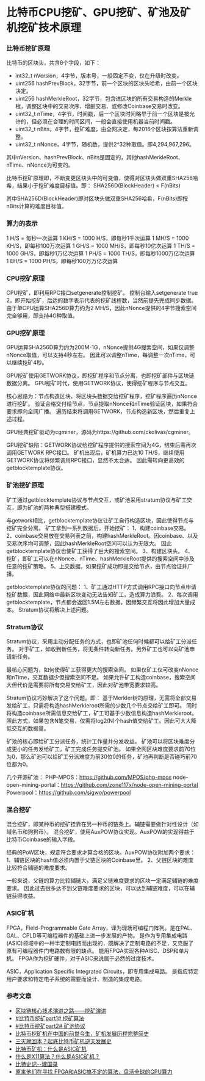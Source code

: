 # 比特币CPU挖矿、GPU挖矿、矿池及矿机挖矿技术原理

### 比特币挖矿原理

比特币的区块头，共含6个字段，如下：
* int32_t nVersion，4字节，版本号，一般固定不变，仅在升级时改变。
* uint256 hashPrevBlock，32字节，前一个区块的区块头哈希，由前一个区块决定。
* uint256 hashMerkleRoot，32字节，包含进区块的所有交易构造的Merkle根，调整区块中的交易次序、增删交易、或修改Coinbase交易时改变。
* uint32_t nTime，4字节，时间戳，后一个区块时间略早于前一个区块是被允许的，但必须在合理的时间区间，一般会直接使用机器当前时间戳。
* uint32_t nBits，4字节，挖矿难度，由全网决定，每2016个区块按算法重新调整。
* uint32_t nNonce，4字节，随机数，提供2^32种取值。即4,294,967,296。

其中nVersion、hashPrevBlock、nBits是固定的，其他hashMerkleRoot、nTime、nNonce为可变的。

比特币挖矿原理即，不断变更区块头中的可变值，使得对区块头做双重SHA256哈希，结果小于挖矿难度目标值。即：
SHA256D(BlockHeader) <  F(nBits)

其中SHA256D(BlockHeader)即对区块头做双重SHA256哈希，F(nBits)即按nBits计算的难度目标值。

### 算力的表示

1 H/S = 每秒一次运算
1 KH/S = 1000 H/S，即每秒1千次运算
1 MH/S = 1000 KH/S，即每秒100万次运算
1 GH/S = 1000 MH/S，即每秒10亿次运算
1 TH/S = 1000 GH/S，即每秒1万亿次运算
1 PH/S = 1000 TH/S，即每秒1000万亿次运算
1 EH/S = 1000 PH/S，即每秒100万万亿次运算

### CPU挖矿原理

CPU挖矿，即利用RPC接口setgenerate控制挖矿。
控制台输入setgenerate true 2，即开始挖矿，后边的数字表示代表的挖矿线程数，当然前提先完成同步数据。
由于单CPU运算SHA256D算力约为2 MH/S，因此nNonce提供的4字节搜索空间完全够用，即支持4G种取值。

###  GPU挖矿原理

GPU运算SHA256D算力约为200M-1G，nNonce提供4G搜索空间，如果仅调整nNonce取值，可以支持4秒左右。
因此可以调整nTime，每调整一次nTime，可以继续挖矿4秒。

GPU挖矿使用GETWORK协议，即挖矿程序和节点分离，也即挖矿部件与区块链数据分离。
GPU挖矿时代，使用GETWORK协议，使得挖矿程序与节点交互。

核心思路为：节点构造区块，将区块头数据交给挖矿程序，挖矿程序遍历nNonce进行挖矿。
验证合格交付给节点，节点提取nNonce和nTime验证区块，如果符合要求即向全网广播。
遍历结束将调用GETWORK，节点构造新区块，然后重复上述过程。

GPU经典挖矿驱动为cgminer，源码为https://github.com/ckolivas/cgminer。

GPU挖矿缺陷：GETWORK协议给挖矿程序提供的搜索空间为4G，结束后需再次调用GETWORK RPC接口。
矿机出现后，矿机算力已达10 TH/S，继续使用GETWORK协议将频繁调用RPC接口，显然不太合适。
因此需转向更高效的getblocktemplate协议。

### 矿池挖矿原理

矿工通过getblocktemplate协议与节点交互，或矿池采用stratum协议与矿工交互，即为矿池的两种典型搭建模式。

与getwork相比，getblocktemplate协议让矿工自行构造区块，因此使得节点与挖矿完全分离。
矿工拿到一系列数据后，开始挖矿：
1、构建coinbase交易。
2、coinbase交易放在交易列表之前，构建hashMerkleRoot。因coinbase、以及交易次序均可调整，因此hashMerkleRoot空间可以认为无限大。
因此getblocktemplate协议也使矿工获得了巨大的搜索空间。
3、构建区块头。
4、挖矿，即矿工可以在nNonce、nTime、hashMerkleRoot提供的搜索空间中涉及任意的挖矿策略。
5、上交数据，如果挖矿成功即提交给节点，由节点验证并广播。

getblocktemplate协议的问题：
1、矿工通过HTTP方式调用RPC接口向节点申请挖矿数据，因此网络中最新区块变动无法告知矿工，造成算力浪费。
2、每次调用getblocktemplate，节点都会返回1.5M左右数据，因频繁交互将因此增加大量成本。
Stratum协议将解决上述问题。

### Stratum协议

Stratum协议，采用主动分配任务的方式，也即矿池任何时候都可以给矿工分派任务。
对于矿工，如收到新任务，将无条件转向新任务。另外矿工也可以向矿池申请新任务。

最核心问题为，如何使得矿工获得更大的搜索空间。
如果仅矿工仅可改变nNonce和nTime，交互数据少但搜索空间不足。
如果允许矿工构造coinbase，搜索空间大但代价是需要将所有交易交给矿工，因此对矿池带宽要求较高。

Stratum协议巧妙解决了这个问题。即：
基于Merkler树的原理，无需将全部交易发给矿工，只需将构造hashMerkleroot所需的少数几个节点交给矿工即可。
同时将构造coinbase所需信息交给矿工，矿工可基于少数信息构造hashMerkleroot。
照此方式，如果包含N笔交易，仅需将log2(N)个hash值交给矿工。因此可大大降低交互的数据量。

矿池的核心即给矿工分派任务，统计工作量并分发收益。
矿池可以将区块难度分成更小的任务发给矿工，矿工完成任务提交矿池。
如果全网区块难度要求前70位为0，那么矿池可以给矿工分派难度为前30位0的任务，矿池再判断是否碰巧前70位都为0。

几个开源矿池：
PHP-MPOS：https://github.com/MPOS/php-mpos
node-open-mining-portal：https://github.com/zone117x/node-open-mining-portal
Powerpool：https://github.com/sigwo/powerpool

### 混合挖矿

混合挖矿，即某种币的挖矿挂靠在另一种币的链条上。辅链需要做针对性设计（如域名币和狗狗币）。
混合挖矿，使用AuxPOW协议实现。AuxPOW的实现得益于比特币Coinbase的输入字段。

经典的PoW区块，规定符合要求才算合格的区块。AuxPOW协议附加两个要求：
1、辅链区块的hash值必须内置于父链区块的Coinbase里。
2、父链区块的难度比较符合辅链的难度要求。

一般来说，父链的算力比较辅链大，满足父链难度要求的区块一定满足辅链的难度要求。
因此过去很多达不到父链难度要求的区块，可以达到辅链难度，可以在辅链获得收益。

### ASIC矿机

FPGA，Field-Programmable Gate Array，译为现场可编程门阵列。是在PAL、GAL、CPLD等可编程器件的基础上进一步发展的产物。
是作为专用集成电路(ASIC)领域中的一种半定制电路而出现的，既解决了定制电路的不足，又克服了原有可编程器件门电路数有限的缺点。
能用FPGA实现各种AISC、DSP和单片机。
FPGA作为挖矿硬件，对于ASIC来说属于必然的过度技术。

ASIC，Application Specific Integrated Circuits，即专用集成电路。
是指应特定用户要求和特定电子系统的需要而设计、制造的集成电路。


### 参考文章

* [区块链核心技术演进之路——挖矿演进](https://zhuanlan.zhihu.com/p/23558268)
* [#比特币挖矿part1# 挖矿算法](http://blog.csdn.net/jason_cuijiahui/article/details/76672775)
* [#比特币挖矿part2# 矿池协议](http://blog.csdn.net/jason_cuijiahui/article/details/72512988)
* [比特币挖矿机在中国的前世今生，矿机发展历程完整简史](http://8btc.com/article-1767-1.html)
* [三天就回本？起底比特币矿机逆天发展史](http://news.mydrivers.com/1/540/540008.htm)
* [比特币矿机：什么是ASIC矿机](http://www.cybtc.com/article-1410-1.html)
* [什么是X11算法？什么是ASIC矿机？](http://8btc.com/article-1989-1.html)
* [比特史记--建国录](http://www.jizhuomi.com/internet/346.html)
* [原来他们在寻找 FPGA和ASIC搞不定的算法，盘活全球的GPU算力](https://463982.kuaizhan.com/81/16/p428304546c52ad)

